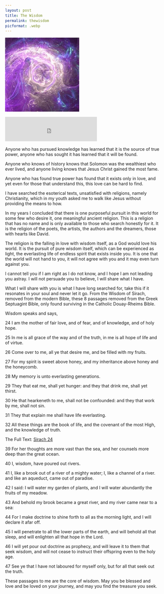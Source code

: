 ```yaml
---
layout: post
title: The Wisdom
permalink: thewisdom
picformat: .webp
---
```


 <a href="{{ page.url }}"> ![image](/img/thewisdom.webp) </a><!-- {:class="img-responsive"} -->

<iframe src="https://open.spotify.com/embed/track/1qmo0CeSNbWdnZRDW55PSe" width="300" height="80" frameborder="0" allowtransparency="true" allow="encrypted-media"></iframe>


Anyone who has pursued knowledge has learned that it is the source of true power,
anyone who has sought it has learned that it will be found.

Anyone who knows of history knows that Solomon was the wealthiest who ever lived,
and anyone living knows that Jesus Christ gained the most fame.

Anyone who has found true power has found that it exists only in love, and yet
even for those that understand this, this love can be hard to find.

I have searched the esoterical texts, unsatisfied with religions, namely Christianity,
which in my youth asked me to walk like Jesus without providing the means to how.  

In my years I concluded that there is one purposeful
pursuit in this world for some few who desire it, one meaningful ancient religion.
This is a religion that has no name and is only available to those who search honestly for it.
It is the religion of the poets, the artists, the authors and the dreamers, those with hearts like David.

The religion is the falling in love with wisdom itself, as a God would love his world.
It is the pursuit of pure wisdom itself, which can be experienced as light,
the everlasting life of endless spirit that exists inside you. It is one
that the world will not hand to you, it will not agree with you and it may even turn against you.

I cannot tell you if I am right as I do not know, and I hope I am not leading you astray.
I will not persuade you to believe, I will share what I have.

What I will share with you is what I have long searched for, take this if it resonates in your
soul and never let it go.
From the Wisdom of Sirach, removed from the modern Bible, these 8 passages removed from the Greek Septuagint Bible,
only found surviving in the Catholic Douay-Rheims Bible.

Wisdom speaks and says,

24 I am the mother of fair love, and of fear, and of knowledge, and of holy hope.

25 In me is all grace of the way and of the truth, in me is all hope of life and of virtue.

26 Come over to me, all ye that desire me, and be filled with my fruits.

27 For my spirit is sweet above honey, and my inheritance above honey and the honeycomb.

28 My memory is unto everlasting generations.

29 They that eat me, shall yet hunger: and they that drink me, shall yet thirst.

30 He that hearkeneth to me, shall not be confounded: and they that work by me, shall not sin.

31 They that explain me shall have life everlasting.

32 All these things are the book of life, and the covenant of the most High, and the knowledge of truth.

The Full Text: [Sirach 24](https://www.biblegateway.com/passage/?search=Sirach%2024&version=DRA)


39 For her thoughts are more vast than the sea, and her counsels more deep than the great ocean.

40 I, wisdom, have poured out rivers.

41 I, like a brook out of a river of a mighty water; I, like a channel of a river. and like an aqueduct, came out of paradise.

42 I said: I will water my garden of plants, and I will water abundantly the fruits of my meadow.

43 And behold my brook became a great river, and my river came near to a sea:

44 For I make doctrine to shine forth to all as the morning light, and I will declare it afar off.

45 I will penetrate to all the lower parts of the earth, and will behold all that sleep, and will enlighten all that hope in the Lord.

46 I will yet pour out doctrine as prophecy, and will leave it to them that seek wisdom, and will not cease to instruct their offspring even to the holy age.

47 See ye that I have not laboured for myself only, but for all that seek out the truth.

These passages to me are the core of wisdom.
May you be blessed and love and be loved on your journey, and may you find the treasure you seek.

<!-- Change Image! -->
<script type="application/ld+json">
{
  "@context" : "https://schema.org",
  "@type" : "Article",
  "image" : "https://sorcerawr.com/img/{{ page.permalink }}{{ page.picformat }}",  
  "name" : "{{ page.title }}",
  "headline" : "{{ page.title }}",
  "keywords" : "wisdom",
  "mainEntityOfPage": {
       "@type": "WebPage",
       "@id": "https://sorcerawr.com/{{page.permalink}}"
     },    
  "author" : {
    "@type" : "Person",
    "name" : "James T. Bytes",
    "additionalName": "James The Blessed",
    "birthDate": "1994-04-24"
  },
  "datePublished" : "{{ page.date | date_to_xmlschema }}",
  "dateModified" : "{{ site.time | date_to_xmlschema }}",
  "publisher" : {
    "@type" : "Organization",
    "name" : "SorceRawr.com",
    "logo": {
       "@type": "ImageObject",
       "url": "http://www.sorcerawr.com/img/logo.png"
     }  
  }
}
</script>


<!--
Output example: 2019-06-22T21:00:00+00:00
-->
